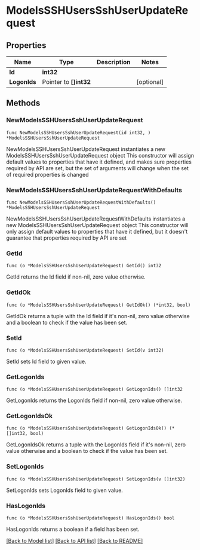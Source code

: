 # ModelsSSHUsersSshUserUpdateRequest

## Properties

Name | Type | Description | Notes
------------ | ------------- | ------------- | -------------
**Id** | **int32** |  | 
**LogonIds** | Pointer to **[]int32** |  | [optional] 

## Methods

### NewModelsSSHUsersSshUserUpdateRequest

`func NewModelsSSHUsersSshUserUpdateRequest(id int32, ) *ModelsSSHUsersSshUserUpdateRequest`

NewModelsSSHUsersSshUserUpdateRequest instantiates a new ModelsSSHUsersSshUserUpdateRequest object
This constructor will assign default values to properties that have it defined,
and makes sure properties required by API are set, but the set of arguments
will change when the set of required properties is changed

### NewModelsSSHUsersSshUserUpdateRequestWithDefaults

`func NewModelsSSHUsersSshUserUpdateRequestWithDefaults() *ModelsSSHUsersSshUserUpdateRequest`

NewModelsSSHUsersSshUserUpdateRequestWithDefaults instantiates a new ModelsSSHUsersSshUserUpdateRequest object
This constructor will only assign default values to properties that have it defined,
but it doesn't guarantee that properties required by API are set

### GetId

`func (o *ModelsSSHUsersSshUserUpdateRequest) GetId() int32`

GetId returns the Id field if non-nil, zero value otherwise.

### GetIdOk

`func (o *ModelsSSHUsersSshUserUpdateRequest) GetIdOk() (*int32, bool)`

GetIdOk returns a tuple with the Id field if it's non-nil, zero value otherwise
and a boolean to check if the value has been set.

### SetId

`func (o *ModelsSSHUsersSshUserUpdateRequest) SetId(v int32)`

SetId sets Id field to given value.


### GetLogonIds

`func (o *ModelsSSHUsersSshUserUpdateRequest) GetLogonIds() []int32`

GetLogonIds returns the LogonIds field if non-nil, zero value otherwise.

### GetLogonIdsOk

`func (o *ModelsSSHUsersSshUserUpdateRequest) GetLogonIdsOk() (*[]int32, bool)`

GetLogonIdsOk returns a tuple with the LogonIds field if it's non-nil, zero value otherwise
and a boolean to check if the value has been set.

### SetLogonIds

`func (o *ModelsSSHUsersSshUserUpdateRequest) SetLogonIds(v []int32)`

SetLogonIds sets LogonIds field to given value.

### HasLogonIds

`func (o *ModelsSSHUsersSshUserUpdateRequest) HasLogonIds() bool`

HasLogonIds returns a boolean if a field has been set.


[[Back to Model list]](../README.md#documentation-for-models) [[Back to API list]](../README.md#documentation-for-api-endpoints) [[Back to README]](../README.md)


